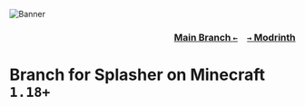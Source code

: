 ![Banner](https://github.com/KrLite/Splasher/blob/1.19/artwork/banner.png)

### <p align=right>[Main Branch `←`](https://github.com/Krlite/Splasher)&emsp;[`→` Modrinth](https://modrinth.com/mod/splasher)</p>

# Branch for Splasher on Minecraft `1.18+`
